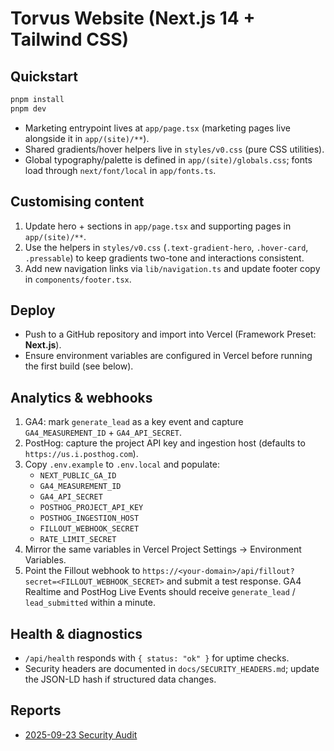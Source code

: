# Torvus Website (Next.js 14 + Tailwind CSS)

## Quickstart

```bash
pnpm install
pnpm dev
```

- Marketing entrypoint lives at `app/page.tsx` (marketing pages live alongside it in `app/(site)/**`).
- Shared gradients/hover helpers live in `styles/v0.css` (pure CSS utilities).
- Global typography/palette is defined in `app/(site)/globals.css`; fonts load through `next/font/local` in `app/fonts.ts`.

## Customising content

1. Update hero + sections in `app/page.tsx` and supporting pages in `app/(site)/**`.
2. Use the helpers in `styles/v0.css` (`.text-gradient-hero`, `.hover-card`, `.pressable`) to keep gradients two-tone and interactions consistent.
3. Add new navigation links via `lib/navigation.ts` and update footer copy in `components/footer.tsx`.

## Deploy

- Push to a GitHub repository and import into Vercel (Framework Preset: **Next.js**).
- Ensure environment variables are configured in Vercel before running the first build (see below).

## Analytics & webhooks

1. GA4: mark `generate_lead` as a key event and capture `GA4_MEASUREMENT_ID` + `GA4_API_SECRET`.
2. PostHog: capture the project API key and ingestion host (defaults to `https://us.i.posthog.com`).
3. Copy `.env.example` to `.env.local` and populate:
   - `NEXT_PUBLIC_GA_ID`
   - `GA4_MEASUREMENT_ID`
   - `GA4_API_SECRET`
   - `POSTHOG_PROJECT_API_KEY`
   - `POSTHOG_INGESTION_HOST`
   - `FILLOUT_WEBHOOK_SECRET`
   - `RATE_LIMIT_SECRET`
4. Mirror the same variables in Vercel Project Settings → Environment Variables.
5. Point the Fillout webhook to `https://<your-domain>/api/fillout?secret=<FILLOUT_WEBHOOK_SECRET>` and submit a test response. GA4 Realtime and PostHog Live Events should receive `generate_lead` / `lead_submitted` within a minute.

## Health & diagnostics

- `/api/health` responds with `{ status: "ok" }` for uptime checks.
- Security headers are documented in `docs/SECURITY_HEADERS.md`; update the JSON-LD hash if structured data changes.

## Reports

- [2025-09-23 Security Audit](./docs/reports/torvus-security-audit-2025-09-23.md)
